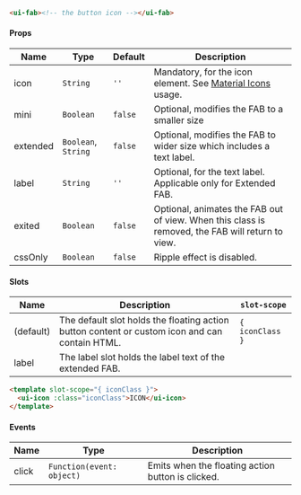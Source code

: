 ```html
<ui-fab><!-- the button icon --></ui-fab>
```

#### Props

| Name     | Type                | Default | Description                                                                                      |
| -------- | ------------------- | ------- | ------------------------------------------------------------------------------------------------ |
| icon     | `String`            | `''`    | Mandatory, for the icon element. See [Material Icons](/#/icons) usage.                           |
| mini     | `Boolean`           | `false` | Optional, modifies the FAB to a smaller size                                                     |
| extended | `Boolean`, `String` | `false` | Optional, modifies the FAB to wider size which includes a text label.                            |
| label    | `String`            | `''`    | Optional, for the text label. Applicable only for Extended FAB.                                  |
| exited   | `Boolean`           | `false` | Optional, animates the FAB out of view. When this class is removed, the FAB will return to view. |
| cssOnly  | `Boolean`           | `false` | Ripple effect is disabled.                                                                       |

#### Slots

| Name      | Description                                                                                    | `slot-scope`    |
| --------- | ---------------------------------------------------------------------------------------------- | --------------- |
| (default) | The default slot holds the floating action button content or custom icon and can contain HTML. | `{ iconClass }` |
| label     | The label slot holds the label text of the extended FAB.                                       |                 |

```html
<template slot-scope="{ iconClass }">
  <ui-icon :class="iconClass">ICON</ui-icon>
</template>
```

#### Events

| Name  | Type                      | Description                                       |
| ----- | ------------------------- | ------------------------------------------------- |
| click | `Function(event: object)` | Emits when the floating action button is clicked. |
